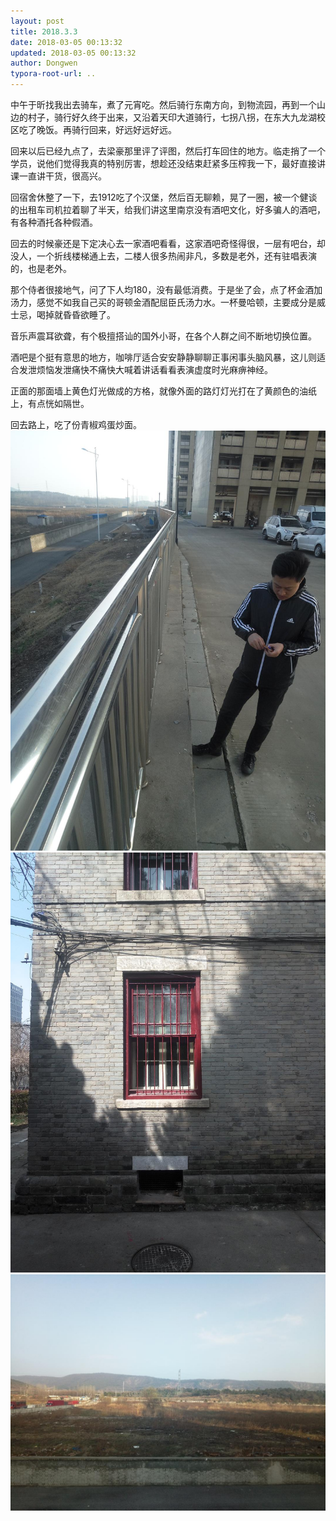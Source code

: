 ```yaml
---
layout: post
title: 2018.3.3
date: 2018-03-05 00:13:32
updated: 2018-03-05 00:13:32
author: Dongwen
typora-root-url: ..
---
```




中午于昕找我出去骑车，煮了元宵吃。然后骑行东南方向，到物流园，再到一个山边的村子，骑行好久终于出来，又沿着天印大道骑行，七拐八拐，在东大九龙湖校区吃了晚饭。再骑行回来，好远好远好远。

回来以后已经九点了，去梁豪那里评了评图，然后打车回住的地方。临走捎了一个学员，说他们觉得我真的特别厉害，想趁还没结束赶紧多压榨我一下，最好直接讲课一直讲干货，很高兴。

回宿舍休整了一下，去1912吃了个汉堡，然后百无聊赖，晃了一圈，被一个健谈的出租车司机拉着聊了半天，给我们讲这里南京没有酒吧文化，好多骗人的酒吧，有各种酒托各种假酒。

回去的时候豪还是下定决心去一家酒吧看看，这家酒吧奇怪得很，一层有吧台，却没人，一个折线楼梯通上去，二楼人很多热闹非凡，多数是老外，还有驻唱表演的，也是老外。

那个侍者很接地气，问了下人均180，没有最低消费。于是坐了会，点了杯金酒加汤力，感觉不如我自己买的哥顿金酒配屈臣氏汤力水。一杯曼哈顿，主要成分是威士忌，喝掉就昏昏欲睡了。

音乐声震耳欲聋，有个极擅搭讪的国外小哥，在各个人群之间不断地切换位置。

酒吧是个挺有意思的地方，咖啡厅适合安安静静聊聊正事闲事头脑风暴，这儿则适合发泄烦恼发泄痛快不痛快大喊着讲话看看表演虚度时光麻痹神经。

正面的那面墙上黄色灯光做成的方格，就像外面的路灯灯光打在了黄颜色的油纸上，有点恍如隔世。

回去路上，吃了份青椒鸡蛋炒面。   ![](/img/in-post/x48884321.jpg)
![](/img/in-post/x48884323.jpg)
![](/img/in-post/x48884322.jpg)
